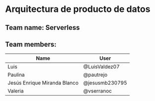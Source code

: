 # Arquitectura de producto de datos
## Team name: Serverless

## Team members:

|**Name**|**User**|
| ------------------ | ------------ |
|Luis|@LuisValdez07|
|Paulina|@pautrejo|
|Jesús Enrique Miranda Blanco |@jesusmb230795|
|Valeria|@vserranoc|
